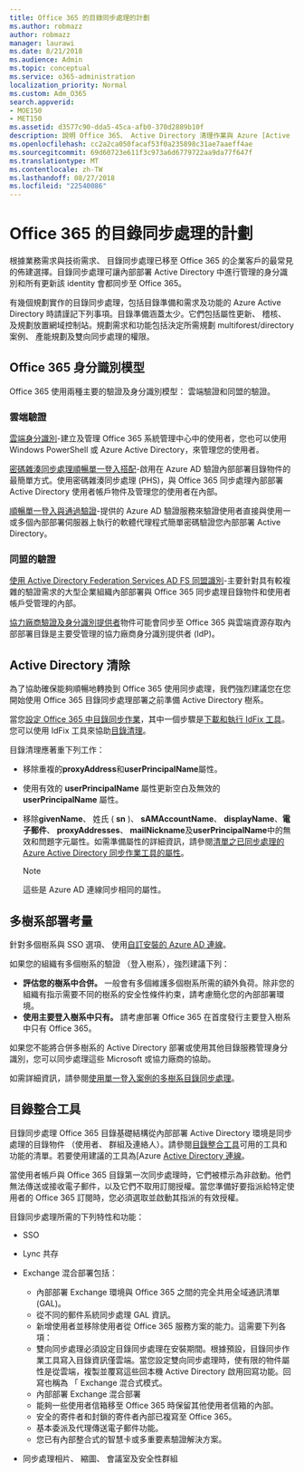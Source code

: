 ```yaml
---
title: Office 365 的目錄同步處理的計劃
ms.author: robmazz
author: robmazz
manager: laurawi
ms.date: 8/21/2018
ms.audience: Admin
ms.topic: conceptual
ms.service: o365-administration
localization_priority: Normal
ms.custom: Adm_O365
search.appverid:
- MOE150
- MET150
ms.assetid: d3577c90-dda5-45ca-afb0-370d2889b10f
description: 說明 Office 365、 Active Directory 清理作業與 Azure [Active Directory 連線工具的目錄同步處理。
ms.openlocfilehash: cc2a2ca050facaf53f0a235898c31ae7aaeff4ae
ms.sourcegitcommit: 69d60723e611f3c973a6d6779722aa9da77f647f
ms.translationtype: MT
ms.contentlocale: zh-TW
ms.lasthandoff: 08/27/2018
ms.locfileid: "22540086"
---
```

# <a name="plan-for-directory-synchronization-for-office-365"></a>Office 365 的目錄同步處理的計劃
根據業務需求與技術需求、 目錄同步處理已移至 Office 365 的企業客戶的最常見的佈建選擇。目錄同步處理可讓內部部署 Active Directory 中進行管理的身分識別和所有更新該 identity 會都同步至 Office 365。
  
有幾個規劃實作的目錄同步處理，包括目錄準備和需求及功能的 Azure Active Directory 時請謹記下列事項。目錄準備涵蓋太少。它們包括屬性更新、 稽核、 及規劃放置網域控制站。規劃需求和功能包括決定所需規劃 multiforest/directory 案例、 產能規劃及雙向同步處理的權限。
  
## <a name="office-365-identity-models"></a>Office 365 身分識別模型
Office 365 使用兩種主要的驗證及身分識別模型： 雲端驗證和同盟的驗證。
  
### <a name="cloud-authentication"></a>雲端驗證
[雲端身分識別](about-office-365-identity.md)-建立及管理 Office 365 系統管理中心中的使用者，您也可以使用 Windows PowerShell 或 Azure Active Directory，來管理您的使用者。 
  
[密碼雜湊同步處理順暢單一登入搭配](about-office-365-identity.md)-啟用在 Azure AD 驗證內部部署目錄物件的最簡單方式。使用密碼雜湊同步處理 (PHS)，與 Office 365 同步處理內部部署 Active Directory 使用者帳戶物件及管理您的使用者在內部。 
  
[順暢單一登入與通過驗證](about-office-365-identity.md)-提供的 Azure AD 驗證服務來驗證使用者直接與使用一或多個內部部署伺服器上執行的軟體代理程式簡單密碼驗證您內部部署 Active Directory。 
  
### <a name="federated-authentication"></a>同盟的驗證
[使用 Active Directory Federation Services AD FS 同盟識別](about-office-365-identity.md)-主要針對具有較複雜的驗證需求的大型企業組織內部部署與 Office 365 同步處理目錄物件和使用者帳戶受管理的內部。 
  
[協力廠商驗證及身分識別提供者](about-office-365-identity.md)物件可能會同步至 Office 365 與雲端資源存取內部部署目錄是主要受管理的協力廠商身分識別提供者 (IdP)。 
  
## <a name="active-directory-cleanup"></a>Active Directory 清除
為了協助確保能夠順暢地轉換到 Office 365 使用同步處理，我們強烈建議您在您開始使用 Office 365 目錄同步處理部署之前準備 Active Directory 樹系。
  
當您[設定 Office 365 中目錄同步作業](set-up-directory-synchronization.md)，其中一個步驟是[下載和執行 IdFix 工具](install-and-run-idfix.md)。您可以使用 IdFix 工具來協助[目錄清理](prepare-directory-attributes-for-synch-with-idfix.md)。
  
目錄清理應著重下列工作：

- 移除重複的**proxyAddress**和**userPrincipalName**屬性。
- 使用有效的 **userPrincipalName** 屬性更新空白及無效的 **userPrincipalName** 屬性。
- 移除**givenName**、 姓氏 ( **sn** )、 **sAMAccountName**、 **displayName**、**電子郵件**、 **proxyAddresses**、 **mailNickname**及**userPrincipalName**中的無效和問題字元屬性。如需準備屬性的詳細資訊，請參閱[清單之已同步處理的 Azure Active Directory 同步作業工具的屬性](https://go.microsoft.com/fwlink/p/?LinkId=396719)。
    
    > [!NOTE]
    > 這些是 Azure AD 連線同步相同的屬性。 
  
## <a name="multiforest-deployment-considerations"></a>多樹系部署考量
針對多個樹系與 SSO 選項、 使用[自訂安裝的 Azure AD 連線](https://go.microsoft.com/fwlink/p/?LinkId=698430)。
  
如果您的組織有多個樹系的驗證 （登入樹系），強烈建議下列：
  
- **評估您的樹系中合併。** 一般會有多個維護多個樹系所需的額外負荷。除非您的組織有指示需要不同的樹系的安全性條件約束，請考慮簡化您的內部部署環境。
- **使用主要登入樹系中只有。** 請考慮部署 Office 365 在首度發行主要登入樹系中只有 Office 365。 
    
如果您不能將合併多樹系的 Active Directory 部署或使用其他目錄服務管理身分識別，您可以同步處理這些 Microsoft 或協力廠商的協助。
  
如需詳細資訊，請參閱[使用單一登入案例的多樹系目錄同步處理](https://go.microsoft.com/fwlink/p/?LinkId=525321)。
  
## <a name="directory-integration-tools"></a>目錄整合工具
目錄同步處理 Office 365 目錄基礎結構從內部部署 Active Directory 環境是同步處理的目錄物件 （使用者、 群組及連絡人）。請參閱[目錄整合工具](https://go.microsoft.com/fwlink/p/?LinkID=510956)可用的工具和功能的清單。若要使用建議的工具為[Azure [Active Directory 連線](https://go.microsoft.com/fwlink/?LinkId=525323)。
  
當使用者帳戶與 Office 365 目錄第一次同步處理時，它們被標示為非啟動。他們無法傳送或接收電子郵件，以及它們不取用訂閱授權。當您準備好要指派給特定使用者的 Office 365 訂閱時，您必須選取並啟動其指派的有效授權。
  
目錄同步處理所需的下列特性和功能：
  
- SSO
    
- Lync 共存
    
- Exchange 混合部署包括：
    
  - 內部部署 Exchange 環境與 Office 365 之間的完全共用全域通訊清單 (GAL)。
  - 從不同的郵件系統同步處理 GAL 資訊。
  - 新增使用者並移除使用者從 Office 365 服務方案的能力。這需要下列各項：
  - 雙向同步處理必須設定目錄同步處理在安裝期間。根據預設，目錄同步作業工具寫入目錄資訊僅雲端。當您設定雙向同步處理時，使有限的物件屬性是從雲端，複製並覆寫這些回本機 Active Directory 啟用回寫功能。回寫也稱為 「 Exchange 混合式模式。 
  - 內部部署 Exchange 混合部署
  - 能夠一些使用者信箱移至 Office 365 時保留其他使用者信箱的內部。
  - 安全的寄件者和封鎖的寄件者內部已複寫至 Office 365。
  - 基本委派及代理傳送電子郵件功能。
  - 您已有內部整合式的智慧卡或多重要素驗證解決方案。
    
- 同步處理相片、 縮圖、 會議室及安全性群組